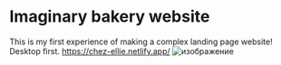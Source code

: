 # Imaginary bakery website
This is my first experience of making a complex landing page website!
Desktop first.
https://chez-ellie.netlify.app/
![изображение](https://user-images.githubusercontent.com/82459673/139822550-23238433-a5ff-420e-9a3c-012f65d87743.png)
